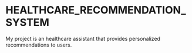 # HEALTHCARE_RECOMMENDATION_SYSTEM
My project is an healthcare assistant that provides personalized recommendations to users.
